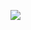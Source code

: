 [![](https://mermaid.ink/img/pako:eNo9UDtzgzAM_is-zwkEaEniIUMfY6-9o6MXBQvwFYxry2lzHP-9JkmzSZ-k76GJ16NCLrjH74CmxhcNrYNBmic3_nh068OhQndCJ9jHe_XJOiLrRZp6CkqjT2qfdNh7bb500ugUf2GwPYK1qbcgzfV2HVlufIJVBBQ8W3RZvsnYs0MgVHzFB3QDaBXdTNIwJjl1OKDkIpYKGwg9SS7NHFch0FidTc0FuYArHqyKJDfzXDTQ-zv6qjSN7g72IyiM7cTpbJforfYUKevRNLpd8OD6CP8nXcZJq6kLx6Qeh9Rr1YGj7rQv0zIvd5AXWG4LeCwKVR-z_a7JH7JGbTdZDnyeVxwv-m_XP1_ePf8BZwiACw?type=png)](https://mermaid.live/edit#pako:eNo9UDtzgzAM_is-zwkEaEniIUMfY6-9o6MXBQvwFYxry2lzHP-9JkmzSZ-k76GJ16NCLrjH74CmxhcNrYNBmic3_nh068OhQndCJ9jHe_XJOiLrRZp6CkqjT2qfdNh7bb500ugUf2GwPYK1qbcgzfV2HVlufIJVBBQ8W3RZvsnYs0MgVHzFB3QDaBXdTNIwJjl1OKDkIpYKGwg9SS7NHFch0FidTc0FuYArHqyKJDfzXDTQ-zv6qjSN7g72IyiM7cTpbJforfYUKevRNLpd8OD6CP8nXcZJq6kLx6Qeh9Rr1YGj7rQv0zIvd5AXWG4LeCwKVR-z_a7JH7JGbTdZDnyeVxwv-m_XP1_ePf8BZwiACw)
